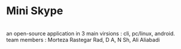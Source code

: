 # Mini Skype
<br>
an open-source application in 3 main virsions : cli, pc/linux, android.
<br>
team members : Morteza Rastegar Rad, D A, N Sh, Ali Aliabadi
<br> 
